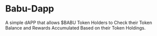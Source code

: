# Babu-Dapp
A simple dAPP that allows $BABU Token Holders to Check their Token Balance and Rewards Accumulated Based on their Token Holdings.
